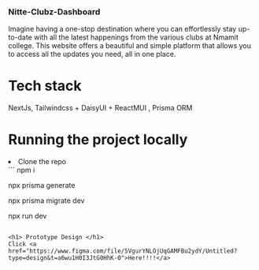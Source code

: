### Nitte-Clubz-Dashboard

Imagine having a one-stop destination where you can effortlessly stay up-to-date with all the latest happenings from the various clubs at Nmamit college. This website offers a beautiful and simple platform that allows you to access all the updates you need, all in one place.

<h1>Tech stack</h1>
NextJs, Tailwindcss + DaisyUI + ReactMUI , Prisma ORM
<br>

<h1>Running the project locally</h1>
 <li>Clone the repo</li>
```
npm i 

npx prisma generate

npx prisma migrate dev

npx run dev

```

<h1> Prototype Design </h1>
Click <a href="https://www.figma.com/file/5VgurYNLOjUqGAMFBu2ydY/Untitled?type=design&t=a6wu1H0I3JtG0HhK-0">Here!!!!</a>


